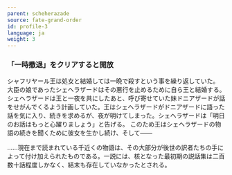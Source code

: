 ```yaml
---
parent: scheherazade
source: fate-grand-order
id: profile-3
language: ja
weight: 3
---
```


### 「一時撤退」をクリアすると開放

シャフリヤール王は処女と結婚しては一晩で殺すという事を繰り返していた。
大臣の娘であったシェヘラザードはその悪行を止めるために自ら王と結婚する。
シェヘラザードは王と一夜を共にしたあと、呼び寄せていた妹ドニアザードが話をせがんでくるよう計画していた。王はシェヘラザードがドニアザードに語った話を気に入り、続きを求めるが、夜が明けてしまった。シェヘラザードは「明日のお話はもっと心躍りましょう」と告げる。
このため王はシェヘラザードの物語の続きを聞くために彼女を生かし続け、そして――

……現在まで読まれている千近くの物語は、その大部分が後世の訳者たちの手によって付け加えられたものである。一説には、核となった最初期の説話集は二百数十話程度しかなく、結末も存在していなかったとされる。
